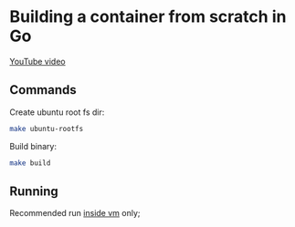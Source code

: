 # Building a container from scratch in Go
[YouTube video](https://www.youtube.com/watch?v=_TsSmSu57Zo)

## Commands
Create ubuntu root fs dir:
```bash
make ubuntu-rootfs
```

Build binary:
```bash
make build
```

## Running
Recommended run [inside vm](https://github.com/orginux/vagrants/tree/main/vm-for-dev) only;
